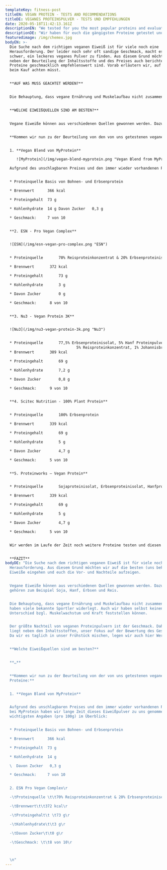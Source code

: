 ```yaml
---
templateKey: fitness-post
titleEN: VEGAN PROTEIN - TESTS AND RECOMMENDATIONS
titleDE: VEGANES PROTEINSPULVER - TESTS UND EMPFEHLUNGEN
date: 2020-05-18T11:42:13.161Z
descriptionEN: "We tested for you the most popular proteins and evaluated them. "
descriptionDE: "Wir haben für euch die gängigsten Proteine getestet und bewertet. "
featuredimage: /img/chemex.jpg
bodyEN: >-
  Die Suche nach dem richtigen veganen Eiweiß ist für viele noch eine
  Herausforderung. Der leider noch sehr oft sandige Geschmack, macht es vielen
  schwer, ein leckeres veganes Pulver zu finden. Aus diesem Grund möchten wir
  neben der Beurteilung der Inhaltsstoffe und des Preises auch berichten, welche
  Proteine geschmacklich empfehlenswert sind. Vorab erläutern wir, auf was ihr
  beim Kauf achten müsst.


  **AUF WAS MUSS GEACHTET WERDEN?**


  Die Behauptung, dass vegane Ernährung und Muskelaufbau nicht zusammenpassen, haben viele bekannte Sportler widerlegt. Auch wir haben selbst keinen Unterschied bzgl. Muskelwachstum und Kraft feststellen können.


  **WELCHE EIWEIßQUELLEN SIND AM BESTEN?**


  Vegane Eiweiße können aus verschiedenen Quellen gewonnen werden. Dazu gehören zum Beispiel Reis-, Soja-, Hanf-, Erbsen-, Chia-, Sonnenblumen- und Kürbiskernkerne.


  **Kommen wir nun zu der Beurteilung von den von uns getestenen veganen Proteine:**


  1. **Vegan Blend von MyProtein**

     ![MyProtein](/img/vegan-blend-myprotein.png "Vegan Blend from MyProtein")

  Aufgrund des unschlagbaren Preises und den immer wieder vorhandenen Rabatten bei MyProtein haben wir lange Zeit dieses Eiweißpulver zu uns genommen. Die wichtigsten Angaben (pro 100g) im Überblick:


  * Proteinquelle Basis von Bohnen- und Erbsenprotein

  * Brennwert      366 kcal

  * Proteingehalt  73 g

  * Kohlenhydrate  14 g Davon Zucker   0,3 g

  * Geschmack:     7 von 10


  **2. ESN - Pro Vegan Complex** 


  ![ESN](/img/esn-vegan-pro-complex.png "ESN")


  * Proteinquelle 		70% Reisproteinkonzentrat & 20% Erbsenproteinisolat

  * Brennwert		372 kcal

  * Proteingehalt	 	73 g

  * Kohlenhydrate		3 g

  * Davon Zucker		0 g

  * Geschmack: 		8 von 10


  **3. Nu3 - Vegan Protein 3K** 


  ![Nu3](/img/nu3-vegan-protein-3k.png "Nu3")


  * Proteinquelle 		77,5% Erbsenproteinisolat, 5% Hanf Proteinpulver,\
                                5% Reisproteinkonzentrat, 1% Johannisbrotkeimlingsprotein
  * Brennwert		389 kcal

  * Proteingehalt	 	69 g

  * Kohlenhydrate		7,2 g

  * Davon Zucker		0,8 g

  * Geschmack: 		9 von 10


  **4. Scitec Nutrition - 100% Plant Protein** 


  * Proteinquelle 		100% Erbsenprotein

  * Brennwert		339 kcal

  * Proteingehalt	 	69 g

  * Kohlenhydrate		5 g

  * Davon Zucker		4,7 g

  * Geschmack: 		5 von 10


  **5. Proteinworks – Vegan Protein** 


  * Proteinquelle 		Sojaproteinisolat, Erbsenproteinisolat, Hanfprotein, Bio-                                               Sonnenblumenprotein, Protein aus braunem Reis

  * Brennwert		339 kcal

  * Proteingehalt	 	69 g

  * Kohlenhydrate		5 g

  * Davon Zucker		4,7 g

  * Geschmack: 		5 von 10


  Wir werden im Laufe der Zeit noch weitere Proteine testen und diesen Artikel mit neuen Berichten erweitern.


  **FAZIT**
bodyDE: "Die Suche nach dem richtigen veganen Eiweiß ist für viele noch eine
  Herausforderung. Aus diesem Grund möchten wir auf die besten (uns bekannten)
  Eiweiße eingehen und euch die Vor- und Nachteile aufzeigen.


  Vegane Eiweiße können aus verschiedenen Quellen gewonnen werden. Dazu
  gehören zum Beispiel Soja, Hanf, Erbsen und Reis.


  Die Behauptung, dass vegane Ernährung und Muskelaufbau nicht zusammenpassen,
  haben viele bekannte Sportler widerlegt. Auch wir haben selbst keinen
  Unterschied bzgl. Muskelwachstum und Kraft feststellen können.


  Der größte Nachteil von veganen Proteinpulvern ist der Geschmack. Daher
  liegt neben den Inhaltsstoffen, unser Fokus auf der Bewertung des Geschmackes.
  Da wir es taglich in unser Frühstück mischen, legen wir auch hier Wert darauf.


  **Welche Eiweißquellen sind am besten?**


  **…**


  **Kommen wir nun zu der Beurteilung von der von uns getestenen veganen
  Proteine:**


  1. **Vegan Bland von MyProtein**


  Aufgrund des unschlagbaren Preises und den immer wieder vorhandenen Rabatten
  bei MyProtein haben wir lange Zeit dieses Eiweißpulver zu uns genommen. Die
  wichtigsten Angaben (pro 100g) im Überblick:


  * Proteinquelle Basis von Bohnen- und Erbsenprotein

  * Brennwert      366 kcal

  * Proteingehalt  73 g

  * Kohlenhydrate  14 g

  \  Davon Zucker   0,3 g

  * Geschmack:     7 von 10


  2. ESN Pro Vegan Complex\r

  -\tProteinquelle \t\t70% Reisproteinkonzentrat & 20% Erbsenproteinisolat\r

  -\tBrennwert\t\t372 kcal\r

  -\tProteingehalt\t \t73 g\r

  -\tKohlenhydrate\t\t3 g\r

  -\tDavon Zucker\t\t0 g\r

  -\tGeschmack: \t\t8 von 10\r



  \n"
---
```

